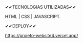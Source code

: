 ✔✔TECNOLOGIAS UTILIZADAS✔✔

HTML | CSS | JAVASCRIPT.


✔✔DEPLOY✔✔

https://projeto-website4.vercel.app/
